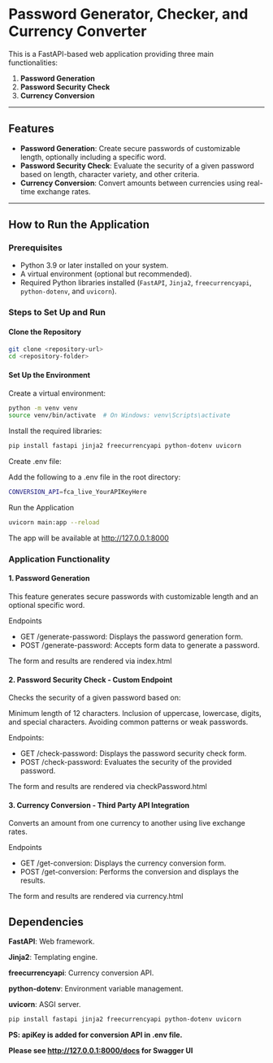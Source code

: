 # Password Generator, Checker, and Currency Converter

This is a FastAPI-based web application providing three main functionalities:

1. **Password Generation**  
2. **Password Security Check**  
3. **Currency Conversion**

---

## Features

- **Password Generation**: Create secure passwords of customizable length, optionally including a specific word.
- **Password Security Check**: Evaluate the security of a given password based on length, character variety, and other criteria.
- **Currency Conversion**: Convert amounts between currencies using real-time exchange rates.

---

## How to Run the Application

### Prerequisites
- Python 3.9 or later installed on your system.
- A virtual environment (optional but recommended).
- Required Python libraries installed (`FastAPI`, `Jinja2`, `freecurrencyapi`, `python-dotenv`, and `uvicorn`).

### Steps to Set Up and Run

#### Clone the Repository
```bash
git clone <repository-url>
cd <repository-folder>
```
#### Set Up the Environment

Create a virtual environment:

```bash
python -m venv venv
source venv/bin/activate  # On Windows: venv\Scripts\activate
```
Install the required libraries:

```bash
pip install fastapi jinja2 freecurrencyapi python-dotenv uvicorn
```
Create .env file:

Add the following to a .env file in the root directory:
```bash
CONVERSION_API=fca_live_YourAPIKeyHere
```

Run the Application
```bash
uvicorn main:app --reload
```
The app will be available at http://127.0.0.1:8000

###  Application Functionality
#### 1. Password Generation
This feature generates secure passwords with customizable length and an optional specific word.

Endpoints
- GET /generate-password: Displays the password generation form.
- POST /generate-password: Accepts form data to generate a password.


The form and results are rendered via index.html

#### 2. Password Security Check - Custom Endpoint
Checks the security of a given password based on:

Minimum length of 12 characters.
Inclusion of uppercase, lowercase, digits, and special characters.
Avoiding common patterns or weak passwords.

Endpoints:
- GET /check-password: Displays the password security check form.
- POST /check-password: Evaluates the security of the provided password.


The form and results are rendered via checkPassword.html

#### 3. Currency Conversion - Third Party API Integration
Converts an amount from one currency to another using live exchange rates.

Endpoints
- GET /get-conversion: Displays the currency conversion form.
- POST /get-conversion: Performs the conversion and displays the results.

The form and results are rendered via currency.html

## Dependencies
**FastAPI**: Web framework.

**Jinja2**: Templating engine.

**freecurrencyapi**: Currency conversion API.

**python-dotenv**: Environment variable management.

**uvicorn**: ASGI server.

```bash
pip install fastapi jinja2 freecurrencyapi python-dotenv uvicorn
```
**PS: apiKey is added for conversion API in .env file.**

**Please see http://127.0.0.1:8000/docs for Swagger UI**
